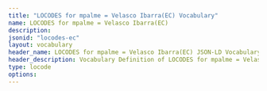 ```yaml
---
title: "LOCODES for mpalme = Velasco Ibarra(EC) Vocabulary"
name: LOCODES for mpalme = Velasco Ibarra(EC) 
description: 
jsonid: "locodes-ec"
layout: vocabulary
header_name: LOCODES for mpalme = Velasco Ibarra(EC) JSON-LD Vocabulary
header_description: Vocabulary Definition of LOCODES for mpalme = Velasco Ibarra(EC) semantics in HTML format. JSON-LD format is available at [locodes-ec.jsonld](/vocabulary/locodes-ec.jsonld)
type: locode
options:
---
```

